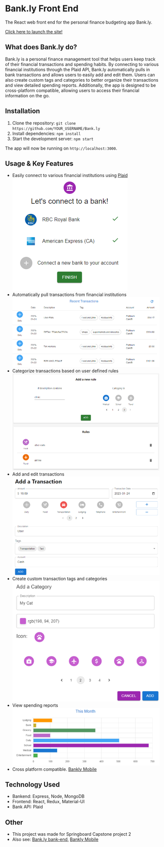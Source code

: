 # Bank.ly Front End
The React web front end for the personal finance budgeting app Bank.ly.

[Click here to launch the site!](https://bankly.surge.sh/)

## What does Bank.ly do?

Bank.ly is a personal finance management tool that helps users keep track of their financial transactions and spending habits. By connecting to various financial institutions through the Plaid API, Bank.ly automatically pulls in bank transactions and allows users to easily add and edit them. Users can also create custom tags and categories to better organize their transactions and view detailed spending reports. Additionally, the app is designed to be cross-platform compatible, allowing users to access their financial information on the go.

## Installation

1. Clone the repository: `git clone https://github.com/YOUR_USERNAME/Bank.ly`
2. Install dependencies: `npm install`
3. Start the development server: `npm start`

The app will now be running on `http://localhost:3000`.

## Usage & Key Features

- Easily connect to various financial institutions using [Plaid](https://plaid.com/)
![screenshot](screenshots/bank-connect.png)
- Automatically pull transactions from financial institutions
![screenshot](screenshots/transactions.png)
- Categorize transactions based on user defined rules
![screenshot](screenshots/rules.png)
- Add and edit transactions
![screenshot](screenshots/add-transaction.png)
- Create custom transaction tags and categories
![screenshot](screenshots/add-category.png)
- View spending reports
![screenshot](screenshots/graph.png)
- Cross platform compatible. [Bankly Mobile](https://github.com/kevban/bankly-mobile)

## Technology Used
- Bankend: Express, Node, MongoDB
- Frontend: React, Redux, Material-UI
- Bank API: Plaid

## Other
- This project was made for Springboard Capstone project 2
- Also see: [Bank.ly bank-end](https://github.com/kevban/bankly-backend), [Bankly Mobile](https://github.com/kevban/bankly-mobile)